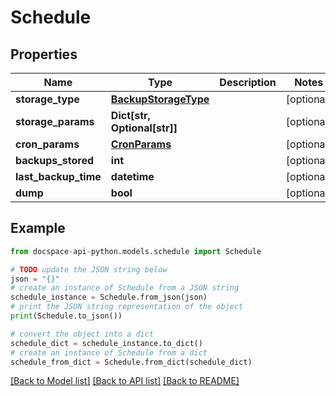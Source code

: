 # Schedule

## Properties

Name | Type | Description | Notes
------------ | ------------- | ------------- | -------------
**storage_type** | [**BackupStorageType**](BackupStorageType.md) |  | [optional] 
**storage_params** | **Dict[str, Optional[str]]** |  | [optional] 
**cron_params** | [**CronParams**](CronParams.md) |  | [optional] 
**backups_stored** | **int** |  | [optional] 
**last_backup_time** | **datetime** |  | [optional] 
**dump** | **bool** |  | [optional] 

## Example

```python
from docspace-api-python.models.schedule import Schedule

# TODO update the JSON string below
json = "{}"
# create an instance of Schedule from a JSON string
schedule_instance = Schedule.from_json(json)
# print the JSON string representation of the object
print(Schedule.to_json())

# convert the object into a dict
schedule_dict = schedule_instance.to_dict()
# create an instance of Schedule from a dict
schedule_from_dict = Schedule.from_dict(schedule_dict)
```
[[Back to Model list]](../README.md#documentation-for-models) [[Back to API list]](../README.md#documentation-for-api-endpoints) [[Back to README]](../README.md)


